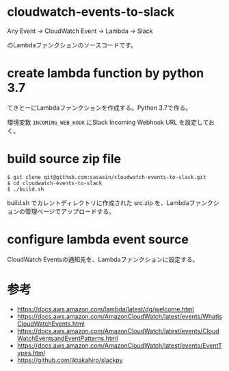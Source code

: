 # cloudwatch-events-to-slack

Any Event -> CloudWatch Event -> Lambda -> Slack

のLambdaファンクションのソースコードです。

# create lambda function by python 3.7

てきとーにLambdaファンクションを作成する。Python 3.7で作る。

環境変数 `INCOMING_WEB_HOOK` にSlack Incoming Webhook URL を設定しておく。

# build source zip file

```
$ git clone git@github.com:sasasin/cloudwatch-events-to-slack.git
$ cd cloudwatch-events-to-slack
$ ./build.sh
```

build.sh でカレントディレクトリに作成された src.zip を、Lambdaファンクションの管理ページでアップロードする。

# configure lambda event source

CloudWatch Eventsの通知先を、Lambdaファンクションに設定する。

# 参考

* https://docs.aws.amazon.com/lambda/latest/dg/welcome.html
* https://docs.aws.amazon.com/AmazonCloudWatch/latest/events/WhatIsCloudWatchEvents.html
* https://docs.aws.amazon.com/AmazonCloudWatch/latest/events/CloudWatchEventsandEventPatterns.html
* https://docs.aws.amazon.com/AmazonCloudWatch/latest/events/EventTypes.html
* https://github.com/iktakahiro/slackpy
